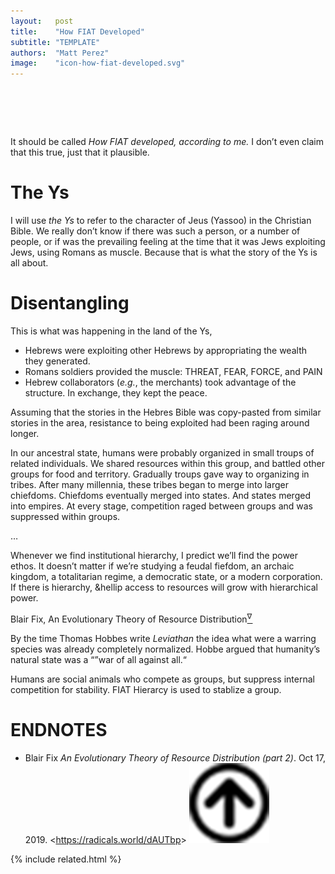 ```yaml
---
layout:   post
title:    "How FIAT Developed"
subtitle: "TEMPLATE"
authors:  "Matt Perez"
image:    "icon-how-fiat-developed.svg"
---
```


<div style="display:none;">
 <p>From small troups of related individuals, to tribes, to chiefdoms. Competition raged between groups and was suppressed within groups.</p>
</div>

<h1>&nbsp;</h1>
 <p>It should be called <em>How <span class='_paradigm'>FIAT</span> developed, according to me.</em> I don&rsquo;t even claim that this true, just that it plausible.</p>

<h1>The Ys</h1>
 <p>I will use <em>the Ys</em> to refer to the character of Jeus (Yassoo) in the Christian Bible. We really don&rsquo;t know if there was such a person, or a number of people, or if was the prevailing feeling at the time that it was Jews exploiting Jews, using Romans as muscle. Because that is what the story of the Ys is all about.</p>

<h1>Disentangling</h1>
 <p>This is what was happening in the land of the Ys,</p>
 <ul>
  <li>Hebrews were exploiting other Hebrews by appropriating the wealth they generated.
  <li>Romans soldiers provided the muscle: <span class="_paradigm">THREAT</span>, <span class="_paradigm">FEAR</span>, <span class="_paradigm">FORCE</span>, and <span class="_paradigm">PAIN</span></li>
  <li>Hebrew collaborators (<em>e.g.</em>, the merchants) took advantage of the structure. In exchange, they kept the peace.</li>
 </ul>
 <p>Assuming that the stories in the Hebres Bible was copy-pasted from similar stories in the area, resistance to being exploited had been raging around longer.</p>
  <div class="_central">
   <p>In our ancestral state, humans were probably organized in small troups of related individuals. We shared resources within this group, and battled other groups for food and territory. Gradually troups gave way to organizing in tribes. After many millennia, these tribes began to merge into larger chiefdoms. Chiefdoms eventually merged into states. And states merged into empires. At every stage, competition raged between groups and was suppressed within groups.</p>
   &hellip;
   <p>Whenever we find institutional hierarchy, I predict we’ll find the power ethos. It doesn&rsquo;t matter if we’re studying a feudal fiefdom, an archaic kingdom, a totalitarian regime, a democratic state, or a modern corporation. If there is hierarchy, &hellip access to resources will grow with hierarchical power.</p>
   <p id="_signature">Blair Fix, An Evolutionary Theory of Resource Distribution<a href="#en01"><sup id="bm01">&nabla;&hairsp;</sup></a></p>
  </div>
 <p>By the time Thomas Hobbes write <em>Leviathan</em> the idea what were a warring species was already completely normalized. Hobbe argued that humanity&rsquo;s natural state was a &ldquo;&rdquo;war of all against all.&ldquo;</p>

 <p>Humans are social animals who compete as groups, but suppress internal competition for stability. <span class='_paradigm'>FIAT</span> Hierarcy is used to stablize a group.</p>

<h1 class="_section">ENDNOTES</h1>
 <ul>
  <li id="en01">
   <p class="_list-item">
    Blair Fix
    <em>An Evolutionary Theory of Resource Distribution (part 2)</em>.
    Oct 17, 2019.
    &lt;<a href="https://radicals.world/dAUTbp" target="_blank">https://radicals.world/dAUTbp</a>&gt;
    <a class="_uparrow" href="#bm01"><img src="/assets/img/arrow-up-icon.png"></a>
   </p>
  </li>
 </ul>

{% include related.html %}

